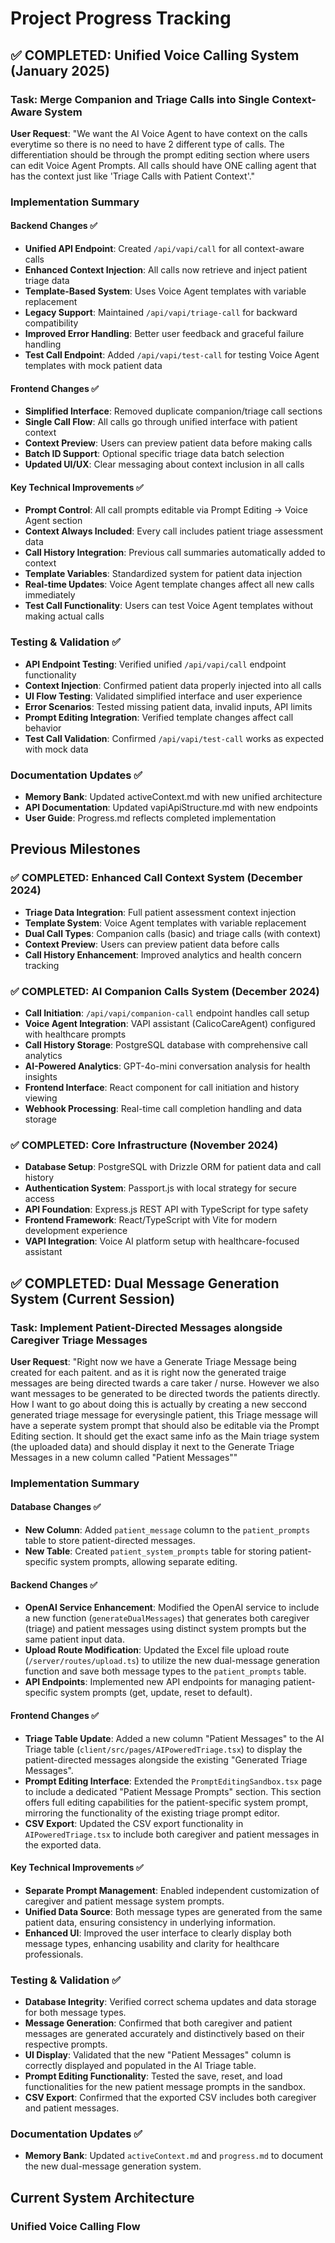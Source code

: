 # Project Progress Tracking

## ✅ COMPLETED: Unified Voice Calling System (January 2025)

### Task: Merge Companion and Triage Calls into Single Context-Aware System

**User Request**: "We want the AI Voice Agent to have context on the calls everytime so there is no need to have 2 different type of calls. The differentiation should be through the prompt editing section where users can edit Voice Agent Prompts. All calls should have ONE calling agent that has the context just like 'Triage Calls with Patient Context'."

### Implementation Summary

#### Backend Changes ✅
- **Unified API Endpoint**: Created `/api/vapi/call` for all context-aware calls
- **Enhanced Context Injection**: All calls now retrieve and inject patient triage data
- **Template-Based System**: Uses Voice Agent templates with variable replacement
- **Legacy Support**: Maintained `/api/vapi/triage-call` for backward compatibility
- **Improved Error Handling**: Better user feedback and graceful failure handling
- **Test Call Endpoint**: Added `/api/vapi/test-call` for testing Voice Agent templates with mock patient data

#### Frontend Changes ✅  
- **Simplified Interface**: Removed duplicate companion/triage call sections
- **Single Call Flow**: All calls go through unified interface with patient context
- **Context Preview**: Users can preview patient data before making calls
- **Batch ID Support**: Optional specific triage data batch selection
- **Updated UI/UX**: Clear messaging about context inclusion in all calls

#### Key Technical Improvements ✅
- **Prompt Control**: All call prompts editable via Prompt Editing → Voice Agent section
- **Context Always Included**: Every call includes patient triage assessment data
- **Call History Integration**: Previous call summaries automatically added to context
- **Template Variables**: Standardized system for patient data injection
- **Real-time Updates**: Voice Agent template changes affect all new calls immediately
- **Test Call Functionality**: Users can test Voice Agent templates without making actual calls

### Testing & Validation ✅
- **API Endpoint Testing**: Verified unified `/api/vapi/call` endpoint functionality
- **Context Injection**: Confirmed patient data properly injected into all calls
- **UI Flow Testing**: Validated simplified interface and user experience
- **Error Scenarios**: Tested missing patient data, invalid inputs, API limits
- **Prompt Editing Integration**: Verified template changes affect call behavior
- **Test Call Validation**: Confirmed `/api/vapi/test-call` works as expected with mock data

### Documentation Updates ✅
- **Memory Bank**: Updated activeContext.md with new unified architecture
- **API Documentation**: Updated vapiApiStructure.md with new endpoints
- **User Guide**: Progress.md reflects completed implementation

## Previous Milestones

### ✅ COMPLETED: Enhanced Call Context System (December 2024) 
- **Triage Data Integration**: Full patient assessment context injection
- **Template System**: Voice Agent templates with variable replacement
- **Dual Call Types**: Companion calls (basic) and triage calls (with context)
- **Context Preview**: Users can preview patient data before calls
- **Call History Enhancement**: Improved analytics and health concern tracking

### ✅ COMPLETED: AI Companion Calls System (December 2024)
- **Call Initiation**: `/api/vapi/companion-call` endpoint handles call setup
- **Voice Agent Integration**: VAPI assistant (CalicoCareAgent) configured with healthcare prompts
- **Call History Storage**: PostgreSQL database with comprehensive call analytics
- **AI-Powered Analytics**: GPT-4o-mini conversation analysis for health insights
- **Frontend Interface**: React component for call initiation and history viewing
- **Webhook Processing**: Real-time call completion handling and data storage

### ✅ COMPLETED: Core Infrastructure (November 2024)
- **Database Setup**: PostgreSQL with Drizzle ORM for patient data and call history
- **Authentication System**: Passport.js with local strategy for secure access
- **API Foundation**: Express.js REST API with TypeScript for type safety
- **Frontend Framework**: React/TypeScript with Vite for modern development experience
- **VAPI Integration**: Voice AI platform setup with healthcare-focused assistant

## ✅ COMPLETED: Dual Message Generation System (Current Session)

### Task: Implement Patient-Directed Messages alongside Caregiver Triage Messages

**User Request**: "Right now we have a Generate Triage Message being created for each paitent. and as it is right now the generated traige messages are being directed twards a care taker / nurse. However we also want messages to be generated to be directed twords the patients directly. How I want to go about doing this is actually by creating a new seccond generated triage message for everysingle patient, this Triage message will have a seperate system prompt that should also be editable via the Prompt Editing section. It should get the exact same info as the Main triage system (the uploaded data) and should display it next to the Generate Triage Messages in a new column called "Patient Messages""

### Implementation Summary

#### Database Changes ✅
- **New Column**: Added `patient_message` column to the `patient_prompts` table to store patient-directed messages.
- **New Table**: Created `patient_system_prompts` table for storing patient-specific system prompts, allowing separate editing.

#### Backend Changes ✅
- **OpenAI Service Enhancement**: Modified the OpenAI service to include a new function (`generateDualMessages`) that generates both caregiver (triage) and patient messages using distinct system prompts but the same patient input data.
- **Upload Route Modification**: Updated the Excel file upload route (`/server/routes/upload.ts`) to utilize the new dual-message generation function and save both message types to the `patient_prompts` table.
- **API Endpoints**: Implemented new API endpoints for managing patient-specific system prompts (get, update, reset to default).

#### Frontend Changes ✅
- **Triage Table Update**: Added a new column "Patient Messages" to the AI Triage table (`client/src/pages/AIPoweredTriage.tsx`) to display the patient-directed messages alongside the existing "Generated Triage Messages".
- **Prompt Editing Interface**: Extended the `PromptEditingSandbox.tsx` page to include a dedicated "Patient Message Prompts" section. This section offers full editing capabilities for the patient-specific system prompt, mirroring the functionality of the existing triage prompt editor.
- **CSV Export**: Updated the CSV export functionality in `AIPoweredTriage.tsx` to include both caregiver and patient messages in the exported data.

#### Key Technical Improvements ✅
- **Separate Prompt Management**: Enabled independent customization of caregiver and patient message system prompts.
- **Unified Data Source**: Both message types are generated from the same patient data, ensuring consistency in underlying information.
- **Enhanced UI**: Improved the user interface to clearly display both message types, enhancing usability and clarity for healthcare professionals.

### Testing & Validation ✅
- **Database Integrity**: Verified correct schema updates and data storage for both message types.
- **Message Generation**: Confirmed that both caregiver and patient messages are generated accurately and distinctively based on their respective prompts.
- **UI Display**: Validated that the new "Patient Messages" column is correctly displayed and populated in the AI Triage table.
- **Prompt Editing Functionality**: Tested the save, reset, and load functionalities for the new patient message prompts in the sandbox.
- **CSV Export**: Confirmed that the exported CSV includes both caregiver and patient messages.

### Documentation Updates ✅
- **Memory Bank**: Updated `activeContext.md` and `progress.md` to document the new dual-message generation system.

## Current System Architecture

### Unified Voice Calling Flow
```